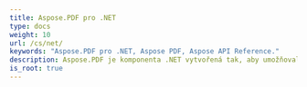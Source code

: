 ```yaml
---
title: Aspose.PDF pro .NET
type: docs
weight: 10
url: /cs/net/
keywords: "Aspose.PDF pro .NET, Aspose PDF, Aspose API Reference."
description: Aspose.PDF je komponenta .NET vytvořená tak, aby umožňovala vývojářům vytvářet dokumenty PDF, ať už jednoduché nebo složité, za běhu programově.
is_root: true
---
```


